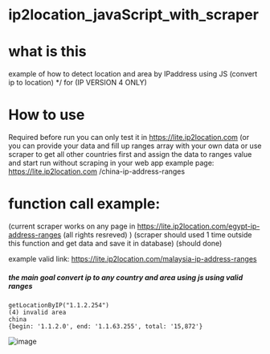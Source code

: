 # ip2location_javaScript_with_scraper

# what is this
example of how to detect location and area by IPaddress using JS (convert ip to location) */
for (IP VERSION 4 ONLY)

# How to use
Required before run you can only test it in https://lite.ip2location.com (or you can provide your data and fill up ranges array with your own data or use scraper to get all other countries first and assign the data to ranges value and start run without scraping in your web app 
example page: https://lite.ip2location.com /china-ip-address-ranges

# function call example:
(current scraper works on any page in https://lite.ip2location.com/egypt-ip-address-ranges (all rights resreved) ) (scraper should used 1 time outside this function and get data and save it in database) (should done)

example valid link: https://lite.ip2location.com/malaysia-ip-address-ranges

##### the main goal convert ip to any country and area using js using valid ranges

```
getLocationByIP("1.1.2.254")
(4) invalid area
china
{begin: '1.1.2.0', end: '1.1.63.255', total: '15,872'}
```

![image](https://github.com/MahmoudHegazi/ip2location_javaScript_with_scraper/assets/55125302/c6e3c771-600b-4498-b51c-2eea87774a26)
